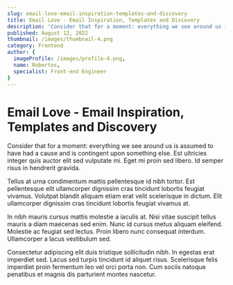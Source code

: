 ```yaml
---
slug: email-love-email-inspiration-templates-and-discovery
title: Email Love - Email Inspiration, Templates and Discovery
description: 'Consider that for a moment: everything we see around us is assumed to have had a cause and is contingent upon something else.'
published: August 12, 2022
thumbnail: /images/thumbnail-4.png
category: Frontend
author: {
  imageProfile: /images/profile-4.png,
  name: Robertos,
  specialist: Front-end Engineer
}
---
```


# Email Love - Email Inspiration, Templates and Discovery

Consider that for a moment: everything we see around us is assumed to have had a cause and is contingent upon something else. Est ultricies integer quis auctor elit sed vulputate mi. Eget mi proin sed libero. Id semper risus in hendrerit gravida.

Tellus at urna condimentum mattis pellentesque id nibh tortor. Est pellentesque elit ullamcorper dignissim cras tincidunt lobortis feugiat vivamus. Volutpat blandit aliquam etiam erat velit scelerisque in dictum. Elit ullamcorper dignissim cras tincidunt lobortis feugiat vivamus at.

In nibh mauris cursus mattis molestie a iaculis at. Nisi vitae suscipit tellus mauris a diam maecenas sed enim. Nunc id cursus metus aliquam eleifend. Molestie ac feugiat sed lectus. Proin libero nunc consequat interdum. Ullamcorper a lacus vestibulum sed.

Consectetur adipiscing elit duis tristique sollicitudin nibh. In egestas erat imperdiet sed. Lacus sed turpis tincidunt id aliquet risus. Scelerisque felis imperdiet proin fermentum leo vel orci porta non. Cum sociis natoque penatibus et magnis dis parturient montes nascetur.